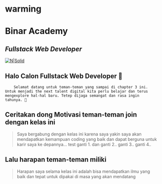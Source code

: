 # warming
# Binar Academy
## _Fullstack Web Developer_

[![N|Solid](https://storage.googleapis.com/danacita-website-v3-prd/website_v3/images/Binar_-_Logo_warna.original.png)](https://www.binaracademy.com/)

## Halo Calon Fullstack Web Developer 👋

        Selamat datang untuk teman-teman yang sampai di chapter 3 ini. Untuk menjadi the next talent digital kita perlu belajar dan terus mengexplore hal-hal baru. Tetep dijaga semangat dan rasa ingin tahunya. 🤙

## Ceritakan dong Motivasi teman-teman join dengan kelas ini
> Saya bergabung dengan kelas ini karena saya yakin saya akan mendapatkan kemampuan coding yang baik dan dapat berguna untuk karir saya ke depannya... test ganti 1.  dan ganti 2.. ganti 3.. ganti 4..


## Lalu harapan teman-teman miliki
> Harapan saya selama kelas ini adalah bisa mendapatkan ilmu yang baik dan tepat untuk dipakai di masa yang akan mendatang